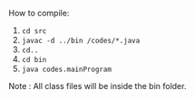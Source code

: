 How to compile:
1. `cd src`
2. `javac -d ../bin /codes/*.java` 
3. `cd..`
4. `cd bin`
5. `java codes.mainProgram`

Note : All class files will be inside the bin folder.